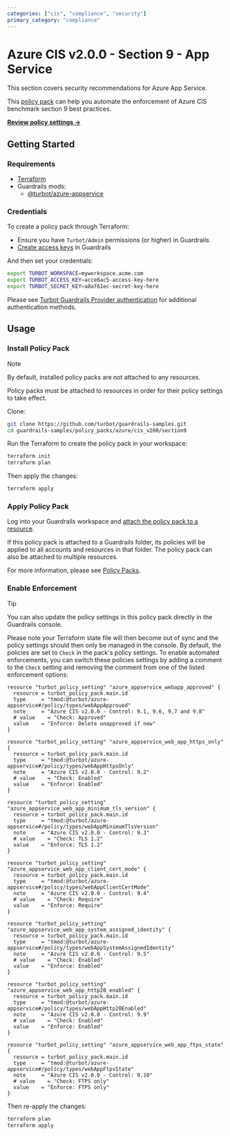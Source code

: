 ```yaml
---
categories: ["cis", "compliance", "security"]
primary_category: "compliance"
---
```


# Azure CIS v2.0.0 - Section 9 - App Service

This section covers security recommendations for Azure App Service.

This [policy pack](https://turbot.com/guardrails/docs/concepts/resources/policy-packs) can help you automate the enforcement of Azure CIS benchmark section 9 best practices.

**[Review policy settings →](https://hub-guardrails-turbot-com-git-development-turbot.vercel.app/policy-packs/azure_cis_v200_section9/settings)**

## Getting Started

### Requirements

- [Terraform](https://developer.hashicorp.com/terraform/tutorials/aws-get-started/install-cli)
- Guardrails mods:
  - [@turbot/azure-appservice](https://hub-guardrails-turbot-com-git-development-turbot.vercel.app/mods/azure/mods/azure-appservice)

### Credentials

To create a policy pack through Terraform:

- Ensure you have `Turbot/Admin` permissions (or higher) in Guardrails
- [Create access keys](https://turbot.com/guardrails/docs/guides/iam/access-keys#generate-a-new-guardrails-api-access-key) in Guardrails

And then set your credentials:

```sh
export TURBOT_WORKSPACE=myworkspace.acme.com
export TURBOT_ACCESS_KEY=acce6ac5-access-key-here
export TURBOT_SECRET_KEY=a8af61ec-secret-key-here
```

Please see [Turbot Guardrails Provider authentication](https://registry.terraform.io/providers/turbot/turbot/latest/docs#authentication) for additional authentication methods.

## Usage

### Install Policy Pack

> [!NOTE]
> By default, installed policy packs are not attached to any resources.
>
> Policy packs must be attached to resources in order for their policy settings to take effect.

Clone:

```sh
git clone https://github.com/turbot/guardrails-samples.git
cd guardrails-samples/policy_packs/azure/cis_v200/section9
```

Run the Terraform to create the policy pack in your workspace:

```sh
terraform init
terraform plan
```

Then apply the changes:

```sh
terraform apply
```

### Apply Policy Pack

Log into your Guardrails workspace and [attach the policy pack to a resource](https://turbot.com/guardrails/docs/guides/policy-packs#attach-a-policy-pack-to-a-resource).

If this policy pack is attached to a Guardrails folder, its policies will be applied to all accounts and resources in that folder. The policy pack can also be attached to multiple resources.

For more information, please see [Policy Packs](https://turbot.com/guardrails/docs/concepts/resources/policy-packs).

### Enable Enforcement

> [!TIP]
> You can also update the policy settings in this policy pack directly in the Guardrails console.
>
> Please note your Terraform state file will then become out of sync and the policy settings should then only be managed in the console.
> By default, the policies are set to `Check` in the pack's policy settings. To enable automated enforcements, you can switch these policies settings by adding a comment to the `Check` setting and removing the comment from one of the listed enforcement options:

```hcl
resource "turbot_policy_setting" "azure_appservice_webapp_approved" {
  resource = turbot_policy_pack.main.id
  type     = "tmod:@turbot/azure-appservice#/policy/types/webAppApproved"
  note     = "Azure CIS v2.0.0 - Control: 9.1, 9.6, 9,7 and 9.8"
  # value    = "Check: Approved"
  value    = "Enforce: Delete unapproved if new"
}

resource "turbot_policy_setting" "azure_appservice_web_app_https_only" {
  resource = turbot_policy_pack.main.id
  type     = "tmod:@turbot/azure-appservice#/policy/types/webAppHttpsOnly"
  note     = "Azure CIS v2.0.0 - Control: 9.2"
  # value    = "Check: Enabled"
  value    = "Enforce: Enabled"
}

resource "turbot_policy_setting" "azure_appservice_web_app_minimum_tls_version" {
  resource = turbot_policy_pack.main.id
  type     = "tmod:@turbot/azure-appservice#/policy/types/webAppMinimumTlsVersion"
  note     = "Azure CIS v2.0.0 - Control: 9.3"
  # value    = "Check: TLS 1.2"
  value    = "Enforce: TLS 1.2"
}

resource "turbot_policy_setting" "azure_appservice_web_app_client_cert_mode" {
  resource = turbot_policy_pack.main.id
  type     = "tmod:@turbot/azure-appservice#/policy/types/webAppClientCertMode"
  note     = "Azure CIS v2.0.0 - Control: 9.4"
  # value    = "Check: Require"
  value    = "Enforce: Require"
}

resource "turbot_policy_setting" "azure_appservice_web_app_system_assigned_identity" {
  resource = turbot_policy_pack.main.id
  type     = "tmod:@turbot/azure-appservice#/policy/types/webAppSystemAssignedIdentity"
  note     = "Azure CIS v2.0.0 - Control: 9.5"
  # value    = "Check: Enabled"
  value    = "Enforce: Enabled"
}

resource "turbot_policy_setting" "azure_appservice_web_app_http20_enabled" {
  resource = turbot_policy_pack.main.id
  type     = "tmod:@turbot/azure-appservice#/policy/types/webAppHttp20Enabled"
  note     = "Azure CIS v2.0.0 - Control: 9.9"
  # value    = "Check: Enabled"
  value    = "Enforce: Enabled"
}

resource "turbot_policy_setting" "azure_appservice_web_app_ftps_state" {
  resource = turbot_policy_pack.main.id
  type     = "tmod:@turbot/azure-appservice#/policy/types/webAppFtpsState"
  note     = "Azure CIS v2.0.0 - Control: 9.10"
  # value    = "Check: FTPS only"
  value    = "Enforce: FTPS only"
}
```

Then re-apply the changes:

```sh
terraform plan
terraform apply
```
